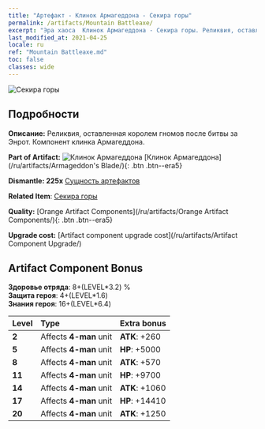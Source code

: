 ```yaml
---
title: "Артефакт - Клинок Армагеддона - Секира горы"
permalink: /artifacts/Mountain Battleaxe/
excerpt: "Эра хаоса  Клинок Армагеддона - Секира горы. Реликвия, оставленная королем гномов после битвы за Энрот. Компонент клинка Армагеддона."
last_modified_at: 2021-04-25
locale: ru
ref: "Mountain Battleaxe.md"
toc: false
classes: wide
---
```


 ![Секира горы](/images/t/artifact_40444.png)



## Подробности

 **Описание:** Реликвия, оставленная королем гномов после битвы за Энрот. Компонент клинка Армагеддона.

 **Part of Artifact:** ![Клинок Армагеддона](/images/t/icon_artifact_44.png) [Клинок Армагеддона](/ru/artifacts/Armageddon's Blade/){: .btn .btn--era5}

 **Dismantle: 225x** [Сущность артефактов](/ItemsRU/con_905/)

 **Related Item**: [Секира горы](/ItemsRU/art_169/)

 **Quality:** [Orange Artifact Components](/ru/artifacts/Orange Artifact Components/){: .btn .btn--era5}

 **Upgrade cost:** [Artifact component upgrade cost](/ru/artifacts/Artifact Component Upgrade/)

## Artifact Component Bonus

  **Здоровье отряда**: 8+(LEVEL\*3.2) %<br/>**Защита героя**: 4+(LEVEL\*1.6)<br/>**Знания героя**: 16+(LEVEL\*6.4)

  |  Level  | Type |    Extra bonus  | 
  |:--------|:-----|:----------------| 
  | **2** | Affects **4-man** unit | **ATK**: +260 | 
  | **5** | Affects **4-man** unit | **HP**: +5000 | 
  | **8** | Affects **4-man** unit | **ATK**: +570 | 
  | **11** | Affects **4-man** unit | **HP**: +9700 | 
  | **14** | Affects **4-man** unit | **ATK**: +1060 | 
  | **17** | Affects **4-man** unit | **HP**: +14410 | 
  | **20** | Affects **4-man** unit | **ATK**: +1250 | 
